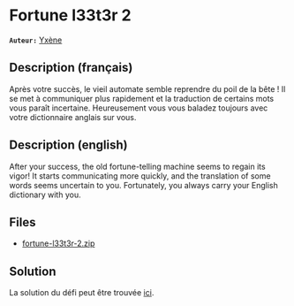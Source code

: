 # Fortune l33t3r 2

**`Auteur:`** [Yxène](https://github.com/Yxene)

## Description (français)

Après votre succès, le vieil automate semble reprendre du poil de la bête ! Il se met à communiquer plus rapidement et la traduction de certains mots vous paraît incertaine. Heureusement vous vous baladez toujours avec votre dictionnaire anglais sur vous.

## Description (english)

After your success, the old fortune-telling machine seems to regain its vigor! It starts communicating more quickly, and the translation of some words seems uncertain to you. Fortunately, you always carry your English dictionary with you.

## Files

- [fortune-l33t3r-2.zip](fortune-l33t3r-2.zip)

## Solution

La solution du défi peut être trouvée [ici](solution/).





